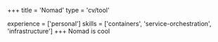 +++
title = 'Nomad'
type = 'cv/tool'

experience = ['personal']
skills = ['containers', 'service-orchestration', 'infrastructure']
+++
Nomad is cool
